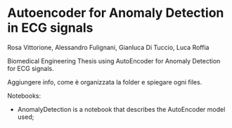 # Autoencoder for Anomaly Detection in ECG signals
Rosa Vittorione, Alessandro Fulignani, Gianluca Di Tuccio, Luca Roffia
<br>

Biomedical Engineering Thesis using AutoEncoder for Anomaly Detection for ECG signals.

Aggiungere info, come è organizzata la folder e spiegare ogni files.


Notebooks:
- AnomalyDetection is a notebook that describes the AutoEncoder model used;
